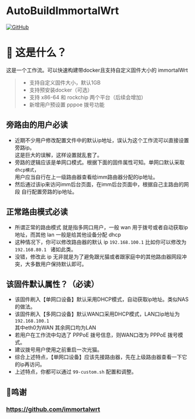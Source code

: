 # AutoBuildImmortalWrt
[![GitHub](https://img.shields.io/github/license/wukongdaily/AutoBuildImmortalWrt.svg?label=LICENSE&logo=github&logoColor=%20)](https://github.com/wukongdaily/AutoBuildImmortalWrt/blob/master/LICENSE)

# 🤔 这是什么？
这是一个工作流。可以快速构建带docker且支持自定义固件大小的 immortalWrt
> - 支持自定义固件大小，默认1GB 
> - 支持预安装docker（可选）
> - 支持 x86-64 和 rockchip 两个平台（后续会增加）
> - 新增用户预设置 pppoe 拨号功能



## 旁路由的用户必读
- 近期不少用户修改配置文件中的默认ip地址，误认为这个工作流可以直接设置旁路ip。<br>这是巨大的误解，这样设置就乱套了。
- 旁路的逻辑应该是单网口模式。根据下面的固件属性可知。单网口默认采取`dhcp模式`，<br>用户应当自行在上一级路由器查看给imm路由器分配的ip地址。
- 然后通过该ip来访问imm后台页面，在imm后台页面中，根据自己主路由的网段 自行配置旁路的ip地址。

## 正常路由模式必读
- 所谓正常的路由模式 就是指多网口用户，一般 wan 用于拨号或者自动获取ip地址，而其他 lan 一般是给其他设备分配 dhcp
- 这种情况下，你可以修改路由器的默认 ip `192.168.100.1` 比如你可以修改为`192.168.80.1 ` 诸如此类。
- 没错，修改此 ip 无非就是为了避免跟光猫或者跟家庭中的其他路由器网段冲突，大多数用户保持默认即可。

## 该固件默认属性？（必读）
- 该固件刷入【单网口设备】默认采用DHCP模式，自动获取ip地址。类似NAS的做法。
- 该固件刷入【多网口设备】默认WAN口采用DHCP模式，LAN口ip地址为  `192.168.100.1` <br>其中eth0为WAN 其余网口均为LAN
- 若用户在工作流中勾选了 PPPoE 拨号信息，则WAN口改为 PPPoE 拨号模式。
- 建议拨号用户使用之前重启一次光猫。
- 综合上述特点，【单网口设备】应该先接路由器，先在上级路由器查看一下它的ip再访问。
- 上述特点，你都可以通过 `99-custom.sh` 配置和调整。


## 🌟鸣谢
### https://github.com/immortalwrt

